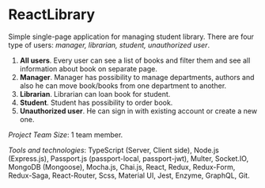 # ReactLibrary
Simple single-page application for managing student library. There are four type of users: *manager, librarian, student, unauthorized user*. 
1. **All users**. Every user can see a list of books and filter them and see all information about book on separate page.
2. **Manager**. Manager has possibility to manage departments, authors and also he can move book/books from one department to another.
3. **Librarian**. Librarian can loan book for student.
4. **Student**. Student has possibility to order book.
5. **Unauthorized user**. He can sign in with existing account or create a new one.

*Project Team Size*: 1 team member.

*Tools and technologies*: TypeScript (Server, Client side), Node.js (Express.js), Passport.js (passport-local, passport-jwt), Multer, Socket.IO, MongoDB (Mongoose),
Mocha.js, Chai.js, React, Redux, Redux-Form, Redux-Saga, React-Router, Scss, Material UI, Jest, Enzyme, GraphQL, Git.
